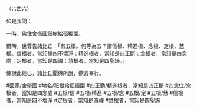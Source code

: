 （六四六）

如是我聞：

一時，佛住舍衛國祇樹給孤獨園。

爾時，世尊告諸比丘：「有五根。何等為五？謂信根、精進根、念根、定根、慧根。信根者，當知是四不壞淨；精進根者，當知是四正斷；念根者，當知是四念處；定根者，當知是四禪；慧根者，當知是四聖諦。」

佛說此經已，諸比丘聞佛所說，歡喜奉行。

#國家/舍衛國
#地名/祇樹給孤獨園
#四正勤/精進根者，當知是四正斷
#四念住/念根者，當知是四念處
#五根/信
#五根/精進
#五根/念
#五根/定
#五根/慧
#信根者，當知是四不壞淨
#定根者，當知是四禪
#慧根者，當知是四聖諦
